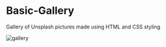 # Basic-Gallery
Gallery of Unsplash pictures made using HTML and CSS styling

![gallery](https://user-images.githubusercontent.com/56833060/92501740-dc63d380-f1f6-11ea-8041-91dbdf4c486a.gif)
